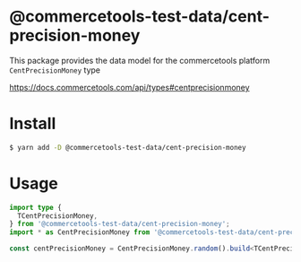 # @commercetools-test-data/cent-precision-money

This package provides the data model for the commercetools platform `CentPrecisionMoney` type

https://docs.commercetools.com/api/types#centprecisionmoney

# Install

```bash
$ yarn add -D @commercetools-test-data/cent-precision-money
```

# Usage

```ts
import type {
  TCentPrecisionMoney,
} from '@commercetools-test-data/cent-precision-money';
import * as CentPrecisionMoney from '@commercetools-test-data/cent-precision-money';

const centPrecisionMoney = CentPrecisionMoney.random().build<TCentPrecisionMoney>();
```

